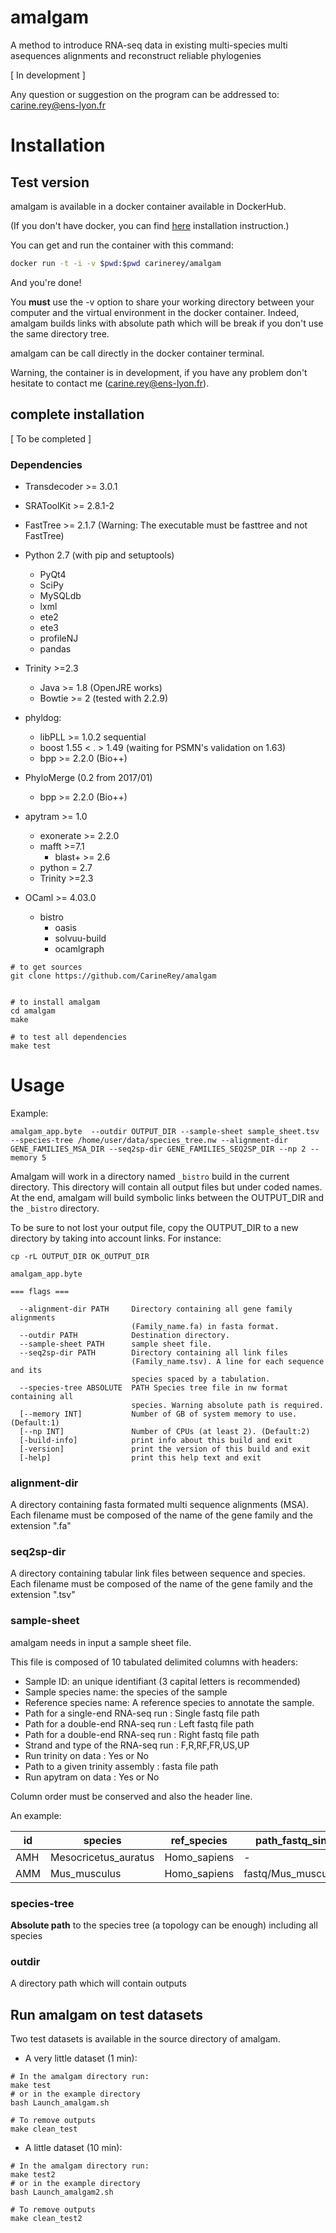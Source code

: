 # amalgam
A method to introduce RNA-seq data in existing multi-species multi asequences alignments and reconstruct reliable phylogenies

[ In development ]

Any question or suggestion on the program can be addressed to: carine.rey@ens-lyon.fr

# Installation

## Test version

amalgam is available in a docker container available in DockerHub.

(If you don't have docker, you can find [here](https://docs.docker.com/linux/step_one/) installation instruction.)

You can get and run the container with this command:

```sh
docker run -t -i -v $pwd:$pwd carinerey/amalgam
```

And you're done!

You **must** use the -v option to share your working directory between your computer and the virtual environment in the docker container. Indeed, amalgam builds links with absolute path which will be break if you don't use the same directory tree.

amalgam can be call directly in the docker container terminal.

Warning, the container is in development, if you have any problem don't hesitate to contact me (carine.rey@ens-lyon.fr).

## complete installation

[ To be completed ]

### Dependencies

* Transdecoder >= 3.0.1

* SRAToolKit >= 2.8.1-2

* FastTree >= 2.1.7 (Warning: The executable must be fasttree and not FastTree)

* Python 2.7 (with pip and setuptools)
    * PyQt4
    * SciPy
    * MySQLdb
    * lxml
    * ete2
    * ete3
    * profileNJ
    * pandas

* Trinity >=2.3
    * Java >= 1.8 (OpenJRE works)
    * Bowtie >= 2 (tested with 2.2.9)

* phyldog:
    * libPLL >= 1.0.2 sequential
    * boost 1.55 < . > 1.49 (waiting for PSMN's validation on 1.63)
    * bpp >= 2.2.0 (Bio++)

* PhyloMerge (0.2 from 2017/01)
    * bpp >= 2.2.0 (Bio++)

* apytram >= 1.0
    * exonerate >= 2.2.0
    * mafft >=7.1
        * blast+ >= 2.6
    * python = 2.7
    * Trinity >=2.3

* OCaml >= 4.03.0
    * bistro
        * oasis
        * solvuu-build
        * ocamlgraph


```
# to get sources
git clone https://github.com/CarineRey/amalgam


# to install amalgam
cd amalgam
make

# to test all dependencies
make test
```

# Usage

Example:

```
amalgam_app.byte  --outdir OUTPUT_DIR --sample-sheet sample_sheet.tsv --species-tree /home/user/data/species_tree.nw --alignment-dir GENE_FAMILIES_MSA_DIR --seq2sp-dir GENE_FAMILIES_SEQ2SP_DIR --np 2 --memory 5
```

Amalgam will work in a directory named ```_bistro``` build in the current directory.
This directory will contain all output files but under coded names.
At the end, amalgam will build symbolic links between the OUTPUT_DIR and the ```_bistro``` directory.

To be sure to not lost your output file, copy the OUTPUT_DIR to a new directory by taking into account links.
For instance:
```
cp -rL OUTPUT_DIR OK_OUTPUT_DIR
```

```
amalgam_app.byte

=== flags ===

  --alignment-dir PATH     Directory containing all gene family alignments
                           (Family_name.fa) in fasta format.
  --outdir PATH            Destination directory.
  --sample-sheet PATH      sample sheet file.
  --seq2sp-dir PATH        Directory containing all link files
                           (Family_name.tsv). A line for each sequence and its
                           species spaced by a tabulation.
  --species-tree ABSOLUTE  PATH Species tree file in nw format containing all
                           species. Warning absolute path is required.
  [--memory INT]           Number of GB of system memory to use.(Default:1)
  [--np INT]               Number of CPUs (at least 2). (Default:2)
  [-build-info]            print info about this build and exit
  [-version]               print the version of this build and exit
  [-help]                  print this help text and exit

```

### alignment-dir

A directory containing  fasta formated multi sequence alignments (MSA).
Each filename must be composed of the name of the gene family and the extension ".fa"

### seq2sp-dir

A directory containing tabular link files between sequence and species.
Each filename must be composed of the name of the gene family and the extension ".tsv"

### sample-sheet

amalgam needs in input a sample sheet file.

This file is composed of 10 tabulated delimited columns with headers:
  * Sample ID: an unique identifiant (3 capital letters is recommended)
  * Sample species name: the species of the sample
  * Reference species name: A reference species to annotate the sample.
  * Path for a single-end RNA-seq run : Single fastq file path
  * Path for a double-end RNA-seq run : Left fastq file path
  * Path for a double-end RNA-seq run : Right fastq file path
  * Strand and type of the RNA-seq run : F,R,RF,FR,US,UP
  * Run trinity on data : Yes or No
  * Path to a given trinity assembly : fasta file path
  * Run apytram on data : Yes or No

 Column order must be conserved and also the header line.

An example:

id	|species	|ref_species	|path_fastq_single	|path_fastq_left	|path_fastq_right	|orientation	|run_trinity	|path_assembly	|run_apytram
---|---|---|---|---|---|---|---|---|---
AMH	|Mesocricetus_auratus	|Homo_sapiens	|-	|fastq/Mesocricetus_auratus.1.fq	|fastq/Mesocricetus_auratus.2.fq	|UP	|yes	|Trinity_assembly.AMH.fa	|yes
AMM	|Mus_musculus	|Homo_sapiens	|fastq/Mus_musculus.fq	| -	|-	|F	|yes	|-	|yes


### species-tree

**Absolute path** to the species tree (a topology can be enough) including all species

###  outdir
A directory path which will contain outputs


## Run amalgam on test datasets

Two test datasets is available in the source directory of amalgam.

* A very little dataset (1 min):
```
# In the amalgam directory run:
make test
# or in the example directory
bash Launch_amalgam.sh

# To remove outputs
make clean_test
```

* A  little dataset (10 min):
```
# In the amalgam directory run:
make test2
# or in the example directory
bash Launch_amalgam2.sh

# To remove outputs
make clean_test2
```

